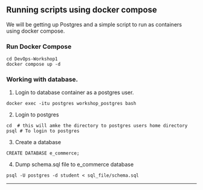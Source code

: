 ## Running scripts using docker compose
We will be getting up Postgres and a simple script to run as containers using docker compose.


### Run Docker Compose
```
cd DevOps-Workshop1
docker compose up -d
```

### Working with database.
1. Login to database container as a postgres user.
```
docker exec -itu postgres workshop_postgres bash
```

2. Login to postgres
```
cd  # this will amke the directory to postgres users home directory
psql # To login to postgres
```

3. Create a database
```
CREATE DATABASE e_commerce;
```

4. Dump schema.sql file to e_commerce database
```
psql -U postgres -d student < sql_file/schema.sql
```
<hr>
